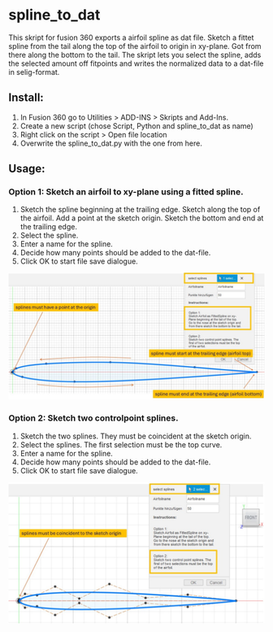 # spline_to_dat

This skript for fusion 360 exports a airfoil spline as dat file.
Sketch a fittet spline from the tail along the top of the airfoil to origin in xy-plane. Got from there along the bottom to the tail.
The skript lets you select the spline, adds the selected amount off fitpoints and writes the normalized data to a dat-file in selig-format.


## **Install:**
1. In Fusion 360 go to Utilities > ADD-INS > Skripts and Add-Ins.
2. Create a new script (chose Script, Python and spline_to_dat as name)
3. Right click on the script > Open file location
4. Overwrite the spline_to_dat.py with the one from here.


## **Usage:**

### Option 1: Sketch an airfoil to xy-plane using a fitted spline.

1. Sketch the spline beginning at the trailing edge. Sketch along the top of the airfoil. Add a point at the sketch origin. Sketch the bottom and end at the trailing edge.
2. Select the spline.
3. Enter a name for the spline.
4. Decide how many points should be added to the dat-file.
5. Click OK to start file save dialogue.

<picture>

  <img alt="Illustrates usage of script" src="https://github.com/bluenote79/spline_to_dat/blob/main/option1.jpg">
  
</picture>

### Option 2: Sketch two controlpoint splines.

1. Sketch the two splines. They must be coincident at the sketch origin.
2. Select the splines. The first selection must be the top curve.
3. Enter a name for the spline.
4. Decide how many points should be added to the dat-file.
5. Click OK to start file save dialogue.

<picture>

  <img alt="Illustrates usage of script" src="https://github.com/bluenote79/spline_to_dat/blob/main/option2.jpg">
  
</picture>
